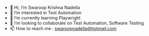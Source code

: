 - 👋 Hi, I’m Swaroop Krishna Nadella
- 👀 I’m interested in Test Automation
- 🌱 I’m currently learning Playwright
- 💞️ I’m looking to collaborate on Test Automation, Software Testing
- 📫 How to reach me : swaroopnadella@hotmail.com

<!---
swaroopnadella/swaroopnadella is a ✨ special ✨ repository because its `README.md` (this file) appears on your GitHub profile.
You can click the Preview link to take a look at your changes.
--->
